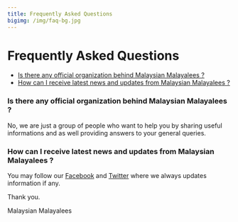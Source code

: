 ```yaml
---
title: Frequently Asked Questions
bigimg: /img/faq-bg.jpg
---
```


# Frequently Asked Questions
- [Is there any official organization behind Malaysian Malayalees ?](#is-there-any-official-organization-behind-malaysian-malayalees-)
- [How can I receive latest news and updates from Malaysian Malayalees ?](#how-can-i-receive-latest-news-and-updates-from-malaysian-malayalees-)

### Is there any official organization behind Malaysian Malayalees ?
No, we are just a group of people who want to help you by sharing useful informations and as well providing answers to your general queries.

### How can I receive latest news and updates from Malaysian Malayalees ?
You may follow our [Facebook](https://www.facebook.com/MalaysianMalayalees) and [Twitter](https://twitter.com/mymalayalees) where we always updates information if any.


Thank you.

Malaysian Malayalees

